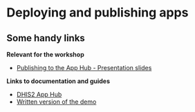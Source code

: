 # Deploying and publishing apps

## Some handy links

**Relevant for the workshop**

- [Publishing to the App Hub - Presentation slides](https://docs.google.com/presentation/d/1tjH-RJ_U_w28XyL_Ob-35KUGTzxGgMNYuheeidSSbAI/edit?usp=sharing)

**Links to documentation and guides**

- [DHIS2 App Hub](https://apps.dhis2.org/)
- [Written version of the demo](https://www.fiftythreetwenty.com/learn/dhis2/app-development-guides/dhis2-app-hub-submit-app/)
